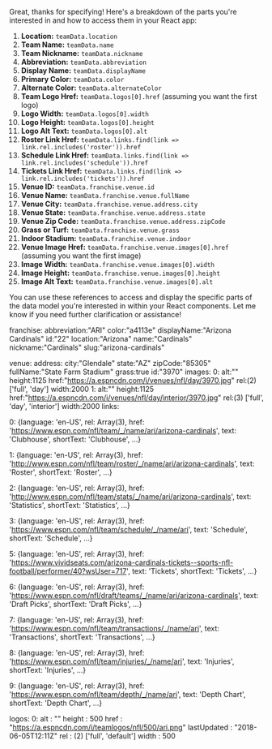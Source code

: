 Great, thanks for specifying! Here's a breakdown of the parts you're interested in and how to access them in your React app:

1. **Location:** `teamData.location`
2. **Team Name:** `teamData.name`
3. **Team Nickname:** `teamData.nickname`
4. **Abbreviation:** `teamData.abbreviation`
5. **Display Name:** `teamData.displayName`
6. **Primary Color:** `teamData.color`
7. **Alternate Color:** `teamData.alternateColor`
8. **Team Logo Href:** `teamData.logos[0].href` (assuming you want the first logo)
9. **Logo Width:** `teamData.logos[0].width`
10. **Logo Height:** `teamData.logos[0].height`
11. **Logo Alt Text:** `teamData.logos[0].alt`
12. **Roster Link Href:** `teamData.links.find(link => link.rel.includes('roster')).href`
13. **Schedule Link Href:** `teamData.links.find(link => link.rel.includes('schedule')).href`
14. **Tickets Link Href:** `teamData.links.find(link => link.rel.includes('tickets')).href`
15. **Venue ID:** `teamData.franchise.venue.id`
16. **Venue Name:** `teamData.franchise.venue.fullName`
17. **Venue City:** `teamData.franchise.venue.address.city`
18. **Venue State:** `teamData.franchise.venue.address.state`
19. **Venue Zip Code:** `teamData.franchise.venue.address.zipCode`
20. **Grass or Turf:** `teamData.franchise.venue.grass`
21. **Indoor Stadium:** `teamData.franchise.venue.indoor`
22. **Venue Image Href:** `teamData.franchise.venue.images[0].href` (assuming you want the first image)
23. **Image Width:** `teamData.franchise.venue.images[0].width`
24. **Image Height:** `teamData.franchise.venue.images[0].height`
25. **Image Alt Text:** `teamData.franchise.venue.images[0].alt`

You can use these references to access and display the specific parts of the data model you're interested in within your React components. Let me know if you need further clarification or assistance!



<!-- { API TO GET ID

    "id": "22",
    "uid": "s:20~l:28~t:22",
    "slug": "arizona-cardinals",
    "abbreviation": "ARI",
    "displayName": "Arizona Cardinals",
    "shortDisplayName": "Cardinals",
    "name": "Cardinals",
    "nickname": "Cardinals",
    "location": "Arizona",
    "color": "a4113e",
    "alternateColor": "ffffff",
    "isActive": true,
    "isAllStar": false,
    "logos": [
        {
            "href": "https://a.espncdn.com/i/teamlogos/nfl/500/ari.png",
            "alt": "",
            "rel": [
                "full",
                "default"
            ],
            "width": 500,
            "height": 500
        },
        {
            "href": "https://a.espncdn.com/i/teamlogos/nfl/500-dark/ari.png",
            "alt": "",
            "rel": [
                "full",
                "dark"
            ],
            "width": 500,
            "height": 500
        },
        {
            "href": "https://a.espncdn.com/i/teamlogos/nfl/500/scoreboard/ari.png",
            "alt": "",
            "rel": [
                "full",
                "scoreboard"
            ],
            "width": 500,
            "height": 500
        },
        {
            "href": "https://a.espncdn.com/i/teamlogos/nfl/500-dark/scoreboard/ari.png",
            "alt": "",
            "rel": [
                "full",
                "scoreboard",
                "dark"
            ],
            "width": 500,
            "height": 500
        }
    ],
    "links": [
        {
            "language": "en-US",
            "rel": [
                "clubhouse",
                "desktop",
                "team"
            ],
            "href": "https://www.espn.com/nfl/team/_/name/ari/arizona-cardinals",
            "text": "Clubhouse",
            "shortText": "Clubhouse",
            "isExternal": false,
            "isPremium": false,
            "isHidden": false
        },
        {
            "language": "en-US",
            "rel": [
                "roster",
                "desktop",
                "team"
            ],
            "href": "http://www.espn.com/nfl/team/roster/_/name/ari/arizona-cardinals",
            "text": "Roster",
            "shortText": "Roster",
            "isExternal": false,
            "isPremium": false,
            "isHidden": false
        },
        {
            "language": "en-US",
            "rel": [
                "stats",
                "desktop",
                "team"
            ],
            "href": "http://www.espn.com/nfl/team/stats/_/name/ari/arizona-cardinals",
            "text": "Statistics",
            "shortText": "Statistics",
            "isExternal": false,
            "isPremium": false,
            "isHidden": false
        },
        {
            "language": "en-US",
            "rel": [
                "schedule",
                "desktop",
                "team"
            ],
            "href": "https://www.espn.com/nfl/team/schedule/_/name/ari",
            "text": "Schedule",
            "shortText": "Schedule",
            "isExternal": false,
            "isPremium": false,
            "isHidden": false
        },
        {
            "language": "en-US",
            "rel": [
                "tickets",
                "desktop",
                "team"
            ],
            "href": "https://www.vividseats.com/arizona-cardinals-tickets--sports-nfl-football/performer/40?wsUser=717",
            "text": "Tickets",
            "shortText": "Tickets",
            "isExternal": true,
            "isPremium": false,
            "isHidden": false
        },
        {
            "language": "en-US",
            "rel": [
                "depthchart",
                "desktop",
                "team"
            ],
            "href": "https://www.espn.com/nfl/team/depth/_/name/ari",
            "text": "Depth Chart",
            "shortText": "Depth Chart",
            "isExternal": false,
            "isPremium": false,
            "isHidden": false
        }
    ]
} -->

franchise: 
abbreviation:"ARI"
color:"a4113e"
displayName:"Arizona Cardinals"
id:"22"
location:"Arizona"
name:"Cardinals"
nickname:"Cardinals"
slug:"arizona-cardinals"
<!-- VENUE -->
venue:
    <!-- VENUE ADDRESS -->
    address: 
        city:"Glendale"
        state:"AZ"
        zipCode:"85305"
        <!-- VENUE NAME -->
    fullName:"State Farm Stadium"
    grass:true
    id:"3970"
    <!-- VENUE IMAGES -->
    images: 
        0:
            alt:""
            height:1125
            href:"https://a.espncdn.com/i/venues/nfl/day/3970.jpg"
            rel:(2) ['full', 'day']
            width:2000
        1: 
            alt:""
            height:1125
            href:"https://a.espncdn.com/i/venues/nfl/day/interior/3970.jpg"
            rel:(3) ['full', 'day', 'interior']
            width:2000
links: 
<!-- ESPN TEAM PAGE -->
0:
{language: 'en-US', rel: Array(3), href: 'https://www.espn.com/nfl/team/_/name/ari/arizona-cardinals', text: 'Clubhouse', shortText: 'Clubhouse', …}
<!-- ESPN ROSTER PAGE -->
1: 
{language: 'en-US', rel: Array(3), href: 'http://www.espn.com/nfl/team/roster/_/name/ari/arizona-cardinals', text: 'Roster', shortText: 'Roster', …}
<!-- EPSN PLAYER STATS -->
2: 
{language: 'en-US', rel: Array(3), href: 'http://www.espn.com/nfl/team/stats/_/name/ari/arizona-cardinals', text: 'Statistics', shortText: 'Statistics', …}
<!-- ESPN TEAM SCHEDULE -->
3: 
{language: 'en-US', rel: Array(3), href: 'https://www.espn.com/nfl/team/schedule/_/name/ari', text: 'Schedule', shortText: 'Schedule', …}
<!-- VIVID SEATS PURCHASE TICKETS -->
5: 
{language: 'en-US', rel: Array(3), href: 'https://www.vividseats.com/arizona-cardinals-tickets--sports-nfl-football/performer/40?wsUser=717', text: 'Tickets', shortText: 'Tickets', …}
<!-- ESPN TEAM DRAFT -->
6: 
{language: 'en-US', rel: Array(3), href: 'https://www.espn.com/nfl/draft/teams/_/name/ari/arizona-cardinals', text: 'Draft Picks', shortText: 'Draft Picks', …}
<!-- ESPN TEAM TRANSACTIONS -->
7: 
{language: 'en-US', rel: Array(3), href: 'https://www.espn.com/nfl/team/transactions/_/name/ari', text: 'Transactions', shortText: 'Transactions', …}
<!-- ESPN TEAM PLAYER INJURIES -->
8: 
{language: 'en-US', rel: Array(3), href: 'https://www.espn.com/nfl/team/injuries/_/name/ari', text: 'Injuries', shortText: 'Injuries', …}
<!-- ESPN TEAM DEPTH CHART -->
9: 
{language: 'en-US', rel: Array(3), href: 'https://www.espn.com/nfl/team/depth/_/name/ari', text: 'Depth Chart', shortText: 'Depth Chart', …}
<!-- TEAM LOGO -->
logos:
0:
alt
: 
""
height
: 
500
href
: 
"https://a.espncdn.com/i/teamlogos/nfl/500/ari.png"
lastUpdated
: 
"2018-06-05T12:11Z"
rel
: 
(2) ['full', 'default']
width
: 
500


